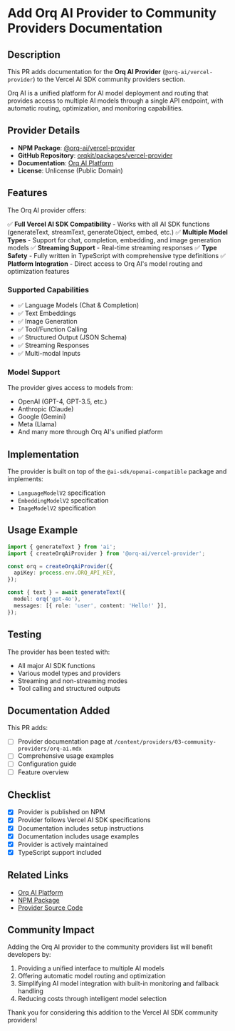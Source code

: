 # Add Orq AI Provider to Community Providers Documentation

## Description

This PR adds documentation for the **Orq AI Provider** (`@orq-ai/vercel-provider`) to the Vercel AI SDK community providers section. 

Orq AI is a unified platform for AI model deployment and routing that provides access to multiple AI models through a single API endpoint, with automatic routing, optimization, and monitoring capabilities.

## Provider Details

- **NPM Package**: [@orq-ai/vercel-provider](https://www.npmjs.com/package/@orq-ai/vercel-provider)
- **GitHub Repository**: [orqkit/packages/vercel-provider](https://github.com/orq-ai/orqkit/tree/main/packages/vercel-provider)
- **Documentation**: [Orq AI Platform](https://orq.ai)
- **License**: Unlicense (Public Domain)

## Features

The Orq AI provider offers:

✅ **Full Vercel AI SDK Compatibility** - Works with all AI SDK functions (generateText, streamText, generateObject, embed, etc.)
✅ **Multiple Model Types** - Support for chat, completion, embedding, and image generation models
✅ **Streaming Support** - Real-time streaming responses
✅ **Type Safety** - Fully written in TypeScript with comprehensive type definitions
✅ **Platform Integration** - Direct access to Orq AI's model routing and optimization features

### Supported Capabilities

- ✅ Language Models (Chat & Completion)
- ✅ Text Embeddings
- ✅ Image Generation
- ✅ Tool/Function Calling
- ✅ Structured Output (JSON Schema)
- ✅ Streaming Responses
- ✅ Multi-modal Inputs

### Model Support

The provider gives access to models from:
- OpenAI (GPT-4, GPT-3.5, etc.)
- Anthropic (Claude)
- Google (Gemini)
- Meta (Llama)
- And many more through Orq AI's unified platform

## Implementation

The provider is built on top of the `@ai-sdk/openai-compatible` package and implements:
- `LanguageModelV2` specification
- `EmbeddingModelV2` specification  
- `ImageModelV2` specification

## Usage Example

```typescript
import { generateText } from 'ai';
import { createOrqAiProvider } from '@orq-ai/vercel-provider';

const orq = createOrqAiProvider({
  apiKey: process.env.ORQ_API_KEY,
});

const { text } = await generateText({
  model: orq('gpt-4o'),
  messages: [{ role: 'user', content: 'Hello!' }],
});
```

## Testing

The provider has been tested with:
- All major AI SDK functions
- Various model types and providers
- Streaming and non-streaming modes
- Tool calling and structured outputs

## Documentation Added

This PR adds:
- [ ] Provider documentation page at `/content/providers/03-community-providers/orq-ai.mdx`
- [ ] Comprehensive usage examples
- [ ] Configuration guide
- [ ] Feature overview

## Checklist

- [x] Provider is published on NPM
- [x] Provider follows Vercel AI SDK specifications
- [x] Documentation includes setup instructions
- [x] Documentation includes usage examples
- [x] Provider is actively maintained
- [x] TypeScript support included

## Related Links

- [Orq AI Platform](https://orq.ai)
- [NPM Package](https://www.npmjs.com/package/@orq-ai/vercel-provider)
- [Provider Source Code](https://github.com/orq-ai/orqkit/tree/main/packages/vercel-provider)

## Community Impact

Adding the Orq AI provider to the community providers list will benefit developers by:
1. Providing a unified interface to multiple AI models
2. Offering automatic model routing and optimization
3. Simplifying AI model integration with built-in monitoring and fallback handling
4. Reducing costs through intelligent model selection

Thank you for considering this addition to the Vercel AI SDK community providers!